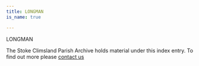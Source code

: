 ```yaml
---
title: LONGMAN
is_name: true

---
```


LONGMAN


The Stoke Climsland Parish Archive holds material under this index entry. To find out more please [contact us](/contact/)

